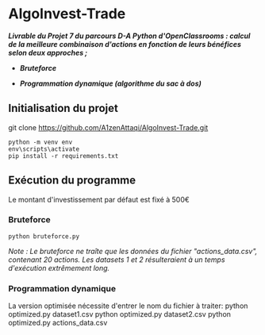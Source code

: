 # AlgoInvest-Trade
***Livrable du Projet 7 du parcours D-A Python d'OpenClassrooms : 
calcul de la meilleure combinaison d'actions en fonction de leurs bénéfices selon deux approches ;***

- ***Bruteforce***

- ***Programmation dynamique (algorithme du sac à dos)***

## Initialisation du projet

git clone https://github.com/A1zenAttaqi/AlgoInvest-Trade.git


    python -m venv env 
    env\scripts\activate
    pip install -r requirements.txt

## Exécution du programme

Le montant d'investissement par défaut est fixé à 500€

### Bruteforce

    python bruteforce.py

*Note : Le bruteforce ne traîte que les données du fichier "actions_data.csv", contenant 20 actions. Les datasets 1 et 2 résulteraient à un temps d'exécution extrêmement long.*

### Programmation dynamique

La version optimisée nécessite d'entrer le nom du fichier à traiter:
    python optimized.py dataset1.csv
    python optimized.py dataset2.csv
    python optimized.py actions_data.csv






